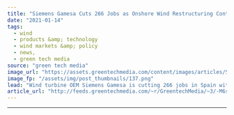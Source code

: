 ```yaml
---
title: "Siemens Gamesa Cuts 266 Jobs as Onshore Wind Restructuring Continues"
date: "2021-01-14"
tags: 
  - wind
  - products &amp; technology
  - wind markets &amp; policy
  - news,
  - green tech media
source: "green tech media"
image_url: "https://assets.greentechmedia.com/content/images/articles/Siemens_Gamesa_Wind_Turbine_XL_Credit_Siemens.jpg"
image_fp: "/assets/img/post_thumbnails/137.png"
lead: "Wind turbine OEM Siemens Gamesa is cutting 266 jobs in Spain with the closure of two factories, it announced on Tuesday, with the falling appetite for smaller wind turbines cited as the chief cause. The facilities in Cuenca, in central Spain, and La  ..."
article_url: "http://feeds.greentechmedia.com/~r/GreentechMedia/~3/-M6sayNLR5g/siemens-gamesa-cuts-266-jobs-as-onshore-rejig-continues"
---
```


---
